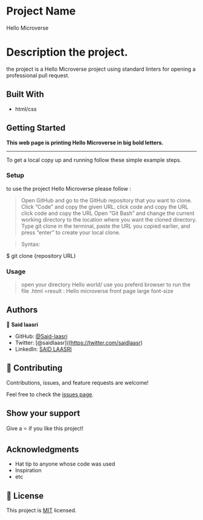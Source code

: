 
# Project Name
Hello Microverse


# Description the project.

the project is a Hello Microverse project using  standard linters for opening a  professional pull request.


## Built With

- html/css


## Getting Started

**This web page is printing Hello Microverse in big bold letters.**

****************************************************
To get a local copy up and running follow these simple example steps.




### Setup

to use the project Hello Microverse please follow :
 >Open GitHub and go to the GitHub repository that you want to clone.
 >Click “Code” and copy the given URL.
 >click code and copy the URL
 >click code and copy the URL
 >Open “Git Bash” and change the current working directory to the location where you want the cloned directory.
 >Type git clone in the terminal, paste the URL you copied earlier, and press “enter” to create your local clone.

 >Syntax:

  $ git clone {repository URL}

### Usage

>open your directory Hello world/
>use you preferd browser to run the file .html
=result : Hello microverse front page large font-size

## Authors

👤 **Said laasri**

- GitHub: [@Said-laasri](https://github.com/Said-laasri)
- Twitter: [@saidlaasr]((https://twitter.com/saidlaasr)
- LinkedIn: [SAID LAASRI](https://www.linkedin.com/in/said-laasri-8a4367172/)


## 🤝 Contributing

Contributions, issues, and feature requests are welcome!

Feel free to check the [issues page](../../issues/).

## Show your support

Give a ⭐️ if you like this project!

## Acknowledgments

- Hat tip to anyone whose code was used
- Inspiration
- etc

## 📝 License

This project is [MIT](./MIT.md) licensed.
